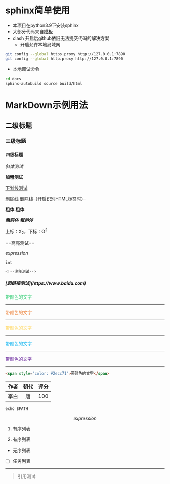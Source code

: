 # sphinx简单使用
- 本项目在python3.9下安装sphinx
- 大部分代码来自[模板](https://github.com/readthedocs/tutorial-template)
- clash 开启后github依旧无法提交代码的解决方案
  - 开启允许本地局域网

``` bash
git config --global https.proxy http://127.0.0.1:7890
git config --global http.proxy http://127.0.0.1:7890
``` 
- 本地调试命令

``` bash
cd docs
sphinx-autobuild source build/html
``` 
# MarkDown示例用法

## 二级标题

### 三级标题

#### 四级标题

*斜体测试*

**加粗测试**

<u>下划线测试</u>

~~删除线~~ <s>删除线（开启识别HTML标签时）</s>



**粗体**  __粗体__

***粗斜体*** ___粗斜体___

上标：X<sub>2</sub>，下标：O<sup>2</sup>

==高亮测试==


$expression$

`int`


<!--注释测试-->

``` python
<!--注释测试-->
```

<h5> [超链接测试](https://www.baidu.com) </h5>

<span style="color: #2ecc71">带颜色的文字</span><hr/>
<span style="color: #ed7d31">带颜色的文字</span><hr/>
<span style="color: #ffd966">带颜色的文字</span><hr/>
<span style="color: #00b0f0">带颜色的文字</span><hr/>
<span style="color: #7030a0">带颜色的文字</span><hr/>

``` html
<span style="color: #2ecc71">带颜色的文字</span>

```


| 作者 | 朝代 | 评分 |
| :--: | :--: | :--: |
| 李白 |  唐  | 100  |


```shell
echo $PATH
```


$$
expression
$$

1. 有序列表

2. 有序列表


- 无序列表


- [ ] 任务列表



------



>引用测试



